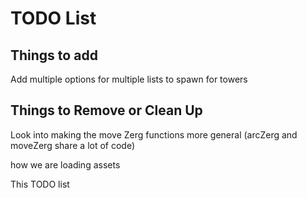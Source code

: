 # TODO List


## Things to add
Add multiple options for multiple lists to spawn for towers


## Things to Remove or Clean Up
Look into making the move Zerg functions more general (arcZerg and moveZerg share a lot of code)

how we are loading assets

This TODO list